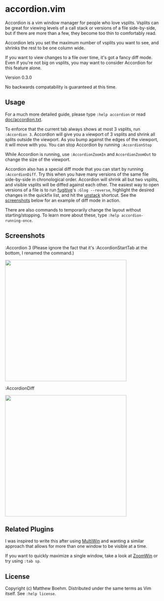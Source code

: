 accordion.vim
=============

Accordion is a vim window manager for people who love vsplits. Vsplits can be great for viewing levels of a call stack or versions of a file side-by-side, but if there are more than a few, they become too thin to comfortably read.

Accordion lets you set the maximum number of vsplits you want to see, and shrinks the rest to be one column wide. 

If you want to view changes to a file over time, it's got a fancy diff mode. Even if you're not big on vsplits, you may want to consider Accordion for this feature alone.

Version 0.3.0

No backwards compatability is guaranteed at this time.


Usage
-----
For a much more detailed guide, please type `:help accordion` or read [doc/accordion.txt](doc/accordion.txt).

To enforce that the current tab always shows at most 3 vsplits, run `:Accordion 3`. Accordion will give you a viewport of 3 vsplits and shrink all splits outside the viewport. As you bump against the edges of the viewport, it will move with you. You can stop Accordion by running `:AccordionStop`

While Accordion is running, use `:AccordionZoomIn` and `AccordionZoomOut` to change the size of the viewport.

Accordion also has a special diff mode that you can start by running `:AccordionDiff`.
Try this when you have many versions of the same file side-by-side in chronological order.
Accordion will shrink all but two vsplits, and visible vsplits will be diffed against each other.
The easiest way to open versions of a file is to run [fugitive](https://github.com/tpope/vim-fugitive)'s `:Glog --reverse`, highlight the desired changes in the quickfix list, and hit the [unstack](https://github.com/mattboehm/vim-unstack) shortcut.
See the [screenshots](#Screenshots) below for an example of diff mode in action.

There are also commands to temporarily change the layout without starting/stopping. To learn more about these, type `:help accordion-running-once`.

Screenshots
-----------

:Accordion 3
(Please ignore the fact that it's :AccordionStartTab at the bottom, I renamed the command.)

[<img src="http://i.imgur.com/POkMUNv.gif" width="395"/>](http://i.imgur.com/POkMUNv.gif)

:AccordionDiff

[<img src="http://i.imgur.com/6N9haPt.gif" width="395"/>](http://i.imgur.com/6N9haPt.gif)

Related Plugins
---------------
I was inspired to write this after using [MultiWin](http://www.vim.org/scripts/script.php?script_id=1083) and wanting a similar approach that allows for more than one window to be visible at a time.

If you want to quickly maximize a single window, take a look at [ZoomWin](http://www.vim.org/scripts/script.php?script_id=508) or try using `:tab sp`.

License
-------
Copyright (c) Matthew Boehm.  Distributed under the same terms as Vim itself.
See `:help license`.
